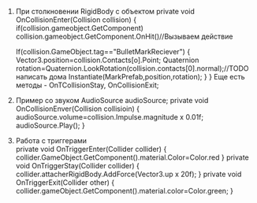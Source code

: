 
1. При столкновении RigidBody с объектом
private void OnCollisionEnter(Collision collision)
{
	 if(collision.gameobject.GetComponent<Enemy>)
	 collision.gameobject.GetComponent<Enemy>.OnHit()//Вызываем действие
	 
	 If(collision.GameObject.tag=="BulletMarkReciever")
	 {
		Vector3.position=collision.Contacts[o].Point;
		Quaternion rotation=Quaternion.LookRotation(collision.contacts[0].normal);//TODO 
		написать дома
		Instantiate(MarkPrefab,position,rotation);
	 }
}
Еще есть методы - OnTCollisionStay, OnCollisionExit;
2. Пример со звуком
AudioSource audioSource;
private void OnCollisionEnver(Collision collisioin)
{
	audioSource.volume=collision.Impulse.magnitude x 0.01f;
	audioSource.Play();
}

3. Работа с триггерами  
 private void OnTriggerEnter(Collider collider)
	{
	  collider.GameObject.GetComponent<Renderer>().material.Color=Color.red
	}
	private void OnTriggerStay(Collider collider)
	{
		collider.attacherRigidBody.AddForce(Vector3.up x 20f);
	}
	private void OnTriggerExit(Collider other)
	{
		collider.gameObject.GetComponent<Renderer>().material.color=Color.green;
	}